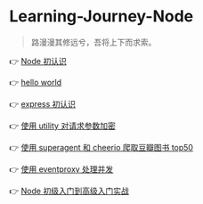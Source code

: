 # Learning-Journey-Node

> 路漫漫其修远兮，吾将上下而求索。

👉 [Node 初认识](https://github.com/piaoyidage/Learning-Journey-Node/tree/master/demo-00)

👉 [hello world](https://github.com/piaoyidage/Learning-Journey-Node/tree/master/demo-01)

👉 [express 初认识](https://github.com/piaoyidage/Learning-Journey-Node/tree/master/demo-02)

👉 [使用 utility 对请求参数加密](https://github.com/piaoyidage/Learning-Journey-Node/tree/master/demo-03)

👉 [使用 superagent 和 cheerio 爬取豆瓣图书 top50](https://github.com/piaoyidage/Learning-Journey-Node/tree/master/demo-04)

👉 [使用 eventproxy 处理并发](https://github.com/piaoyidage/Learning-Journey-Node/tree/master/demo-05)

👉 [Node 初级入门到高级入门实战](https://github.com/piaoyidage/Learning-Journey-Node/tree/master/demo-06)

